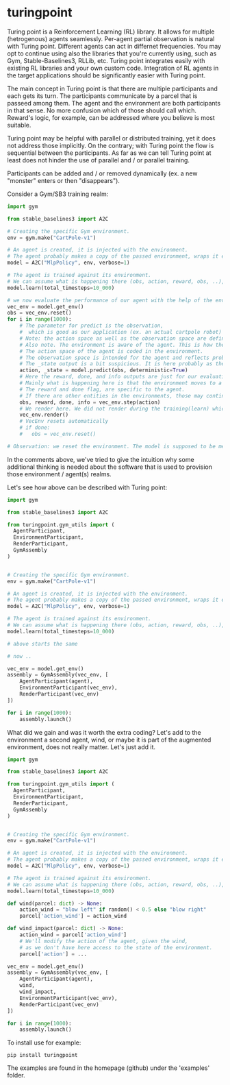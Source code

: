 # turingpoint

Turing point is a Reinforcement Learning (RL) library.
It allows for multiple (hetrogenous) agents seamlessly. Per-agent partial observation is natural with Turing point.
Different agents can act in differnet frequencies.
You may opt to continue using also the libraries that you're currently using, such as Gym, Stable-Baselines3, RLLib, etc.
Turing point integrates easily with existing RL libraries and your own custom code.
Integration of RL agents in the target applications should be significantly easier with Turing point.

The main concept in Turing point is that there are multiple participants and each gets its turn.
The participants communicate by a parcel that is passeed among them. The agent and the environment are both participants in that sense. No more confusion which of those should call which. Reward's logic, for example,
can be addressed where you believe is most suitable.

Turing point may be helpful with parallel or distributed training, yet it does not address those implicitly. On the contrary; with Turing point the flow is sequential between the participants. As far as we can tell Turing point at least does not hinder the use of parallel and / or parallel training.

Participants can be added and / or removed dynamically (ex. a new "monster" enters or then "disappears").

Consider a Gym/SB3 training realm:

```python
import gym

from stable_baselines3 import A2C

# Creating the specific Gym environment.
env = gym.make("CartPole-v1")

# An agent is created, it is injected with the environment.
# The agent probably makes a copy of the passed environment, wraps it etc.
model = A2C("MlpPolicy", env, verbose=1)

# The agent is trained against its environment.
# We can assume what is happening there (obs, action, reward, obs, ..), yet it is not explicit.
model.learn(total_timesteps=10_000)

# we now evaluate the performance of our agent with the help of the environment that the agent maintains.
vec_env = model.get_env()
obs = vec_env.reset()
for i in range(1000):
    # The parameter for predict is the observation,
    #  which is good as our application (ex. an actual cartpole robot) can indeed provide such observations and use the return action.
    # Note: the action space as well as the observation space are defined in the environment.
    # Also note. The environment is aware of the agent. This is how the environment was designed.
    # The action space of the agent is coded in the environment.
    # The observation space is intended for the agent and reflects probably also what the agent should know about itself.
    # The _state output is a bit suspicious. It is here probably as the model also predicts the state.
    action, _state = model.predict(obs, deterministic=True)
    # Here the reward, done, and info outputs are just for our evaluation.
    # Mainly what is happening here is that the environment moves to a new state.
    # The reward and done flag, are specific to the agent.
    # If there are other entities in the environments, those may continue to live also after done=True and may not care (directly) about this specific reward.
    obs, reward, done, info = vec_env.step(action)
    # We render here. We did not render during the training(learn) which probably makes sense performace wise.
    vec_env.render()
    # VecEnv resets automatically
    # if done:
    #   obs = vec_env.reset()

# Observation: we reset the environment. The model is supposed to be memory-less (MDP assumption). 
```

In the comments above, we've tried to give the intuition why some additional thinking is needed about
the software that is used to provision those environment / agent(s) realms.

Let's see how above can be described with Turing point:

```python
import gym

from stable_baselines3 import A2C

from turingpoint.gym_utils import (
  AgentParticipant,
  EnvironmentParticipant,
  RenderParticipant,
  GymAssembly
)


# Creating the specific Gym environment.
env = gym.make("CartPole-v1")

# An agent is created, it is injected with the environment.
# The agent probably makes a copy of the passed environment, wraps it etc.
model = A2C("MlpPolicy", env, verbose=1)

# The agent is trained against its environment.
# We can assume what is happening there (obs, action, reward, obs, ..), yet it is not explicit.
model.learn(total_timesteps=10_000)

# above starts the same

# now ..

vec_env = model.get_env()
assembly = GymAssembly(vec_env, [
    AgentParticipant(agent),
    EnvironmentParticipant(vec_env),
    RenderParticipant(vec_env)
])

for i in range(1000):
    assembly.launch()
```

What did we gain and was it worth the extra coding? Let's add to the environment a second agent, wind, or maybe it is part of the augmented environment, does not really matter. Let's just add it.

```python
import gym

from stable_baselines3 import A2C

from turingpoint.gym_utils import (
  AgentParticipant,
  EnvironmentParticipant,
  RenderParticipant,
  GymAssembly
)


# Creating the specific Gym environment.
env = gym.make("CartPole-v1")

# An agent is created, it is injected with the environment.
# The agent probably makes a copy of the passed environment, wraps it etc.
model = A2C("MlpPolicy", env, verbose=1)

# The agent is trained against its environment.
# We can assume what is happening there (obs, action, reward, obs, ..), yet it is not explicit.
model.learn(total_timesteps=10_000)

def wind(parcel: dict) -> None:
    action_wind = "blow left" if random() < 0.5 else "blow right"
    parcel['action_wind'] = action_wind

def wind_impact(parcel: dict) -> None:
    action_wind = parcel['action_wind']
    # We'll modify the action of the agent, given the wind,
    # as we don't have here access to the state of the environment.
    parcel['action'] = ...

vec_env = model.get_env()
assembly = GymAssembly(vec_env, [
    AgentParticipant(agent),
    wind,
    wind_impact,
    EnvironmentParticipant(vec_env),
    RenderParticipant(vec_env)
])

for i in range(1000):
    assembly.launch()
```

To install use for example:

```
pip install turingpoint
```

The examples are found in the homepage (github) under the 'examples' folder.

